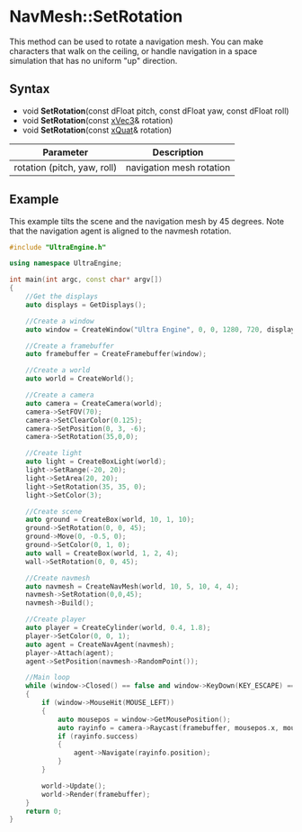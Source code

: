 # NavMesh::SetRotation

This method can be used to rotate a navigation mesh. You can make characters that walk on the ceiling, or handle navigation in a space simulation that has no uniform "up" direction.

## Syntax

- void **SetRotation**(const dFloat pitch, const dFloat yaw, const dFloat roll)
- void **SetRotation**(const [xVec3](xVec3.md)& rotation)
- void **SetRotation**(const [xQuat](xQuat.md)& rotation)

| Parameter | Description |
|---|---|
| rotation (pitch, yaw, roll) | navigation mesh rotation |

## Example

This example tilts the scene and the navigation mesh by 45 degrees. Note that the navigation agent is aligned to the navmesh rotation.

```c++
#include "UltraEngine.h"

using namespace UltraEngine;

int main(int argc, const char* argv[])
{
    //Get the displays
    auto displays = GetDisplays();

    //Create a window
    auto window = CreateWindow("Ultra Engine", 0, 0, 1280, 720, displays[0], WINDOW_CENTER | WINDOW_TITLEBAR);

    //Create a framebuffer
    auto framebuffer = CreateFramebuffer(window);

    //Create a world
    auto world = CreateWorld();

    //Create a camera    
    auto camera = CreateCamera(world);
    camera->SetFOV(70);
    camera->SetClearColor(0.125);
    camera->SetPosition(0, 3, -6);
    camera->SetRotation(35,0,0);

    //Create light
    auto light = CreateBoxLight(world);
    light->SetRange(-20, 20);
    light->SetArea(20, 20);
    light->SetRotation(35, 35, 0);
    light->SetColor(3);

    //Create scene
    auto ground = CreateBox(world, 10, 1, 10);
    ground->SetRotation(0, 0, 45);
    ground->Move(0, -0.5, 0);
    ground->SetColor(0, 1, 0);
    auto wall = CreateBox(world, 1, 2, 4);
    wall->SetRotation(0, 0, 45);

    //Create navmesh
    auto navmesh = CreateNavMesh(world, 10, 5, 10, 4, 4);
    navmesh->SetRotation(0,0,45);
    navmesh->Build();

    //Create player
    auto player = CreateCylinder(world, 0.4, 1.8);
    player->SetColor(0, 0, 1);
    auto agent = CreateNavAgent(navmesh);
    player->Attach(agent);
    agent->SetPosition(navmesh->RandomPoint());

    //Main loop
    while (window->Closed() == false and window->KeyDown(KEY_ESCAPE) == false)
    {
        if (window->MouseHit(MOUSE_LEFT))
        {
            auto mousepos = window->GetMousePosition();
            auto rayinfo = camera->Raycast(framebuffer, mousepos.x, mousepos.y);
            if (rayinfo.success)
            {
                agent->Navigate(rayinfo.position);
            }
        }

        world->Update();
        world->Render(framebuffer);
    }
    return 0;
}
```
